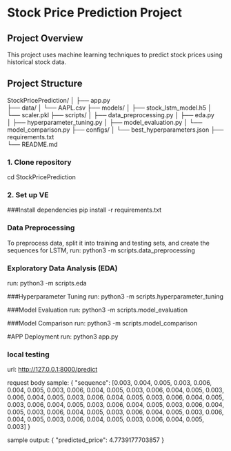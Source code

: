 # Stock Price Prediction Project

## Project Overview

This project uses machine learning techniques to predict stock prices using historical stock data.

## Project Structure
StockPricePrediction/
│
├── app.py                   
├── data/
│   └── AAPL.csv 
├── models/
│   ├── stock_lstm_model.h5
│   └── scaler.pkl
├── scripts/
│   ├── data_preprocessing.py 
│   ├── eda.py  
│   ├── hyperparameter_tuning.py
│   ├── model_evaluation.py
│   └── model_comparison.py 
├── configs/
│   └── best_hyperparameters.json
├── requirements.txt   
└── README.md      

### 1. Clone repository

cd StockPricePrediction

### 2. Set up VE 

###Install dependencies 
pip install -r requirements.txt


### Data Preprocessing
To preprocess data, split it into training and testing sets, and create the sequences for LSTM, 
run: python3 -m scripts.data_preprocessing


### Exploratory Data Analysis (EDA)
run: python3 -m scripts.eda

###Hyperparameter Tuning
run: python3 -m scripts.hyperparameter_tuning

###Model Evaluation
run: python3 -m scripts.model_evaluation


###Model Comparison
run: python3 -m scripts.model_comparison

#APP Deployment
run: python3 app.py

### local testing
url: http://127.0.0.1:8000/predict

request body sample:
{
    "sequence": [0.003, 0.004, 0.005, 0.003, 0.006, 0.004, 0.005, 0.003, 0.006, 0.004, 
                 0.005, 0.003, 0.006, 0.004, 0.005, 0.003, 0.006, 0.004, 0.005, 0.003, 
                 0.006, 0.004, 0.005, 0.003, 0.006, 0.004, 0.005, 0.003, 0.006, 0.004, 
                 0.005, 0.003, 0.006, 0.004, 0.005, 0.003, 0.006, 0.004, 0.005, 0.003, 
                 0.006, 0.004, 0.005, 0.003, 0.006, 0.004, 0.005, 0.003, 0.006, 0.004, 
                 0.005, 0.003, 0.006, 0.004, 0.005, 0.003, 0.006, 0.004, 0.005, 0.003]
}

sample output: 
{
  "predicted_price": 4.7739177703857
}

